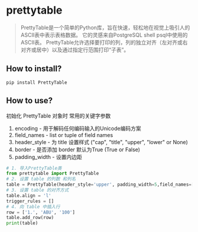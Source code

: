 # prettytable

> PrettyTable是一个简单的Python库，旨在快速，轻松地在视觉上吸引人的ASCII表中表示表格数据。 它的灵感来自PostgreSQL shell psql中使用的ASCII表。 PrettyTable允许选择要打印的列，列的独立对齐（左对齐或右对齐或居中）以及通过指定行范围打印“子表”。



## How to install?

`pip install PrettyTable`



## How to use?

初始化 PrettyTable 对象时 常用的关键字参数

1. encoding - 用于解码任何编码输入的Unicode编码方案
2. field_names - list or tuple of field names
3. header_style - 为 title 设置样式 ("cap", "title", "upper", "lower" or None)
4. border - 是否添加 border 默认为True  (True or False)
5. padding_width - 设置内边距

```python
# 1. 导入PrettyTable类
from prettytable import PrettyTable
# 2. 设置 table 的列数 和列名
table = PrettyTable(header_style='upper', padding_width=5,field_names=['No.', 'name', 'score']) # 传入一个列表即可
# 3. 设置 table 的对齐方式
table.align = 'l'
trigger_rules = []
# 4. 向 table 中插入行
row = ['1.', 'ABU', '100']
table.add_row(row)
print(table)
```


